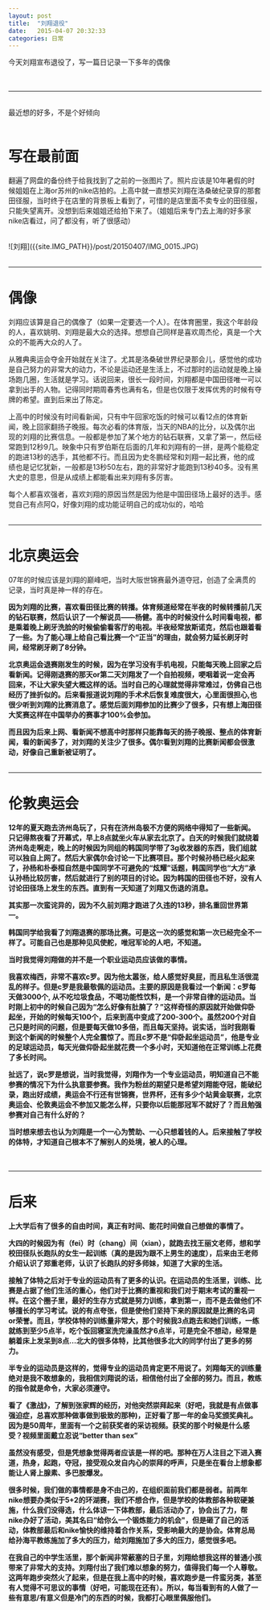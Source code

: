 ```yaml
---
layout: post
title:  "刘翔退役"
date:   2015-04-07 20:32:33
categories: 日常
---
```


今天刘翔宣布退役了，写一篇日记录一下多年的偶像
<br />
<br />
<br />
<!--more-->

----------

<br />
最近想的好多，不是个好倾向
<br />
<br />


# 写在最前面

翻遍了网盘的备份终于给我找到了之前的一张图片了。照片应该是10年暑假的时候姐姐在上海or苏州的nike店拍的。上高中就一直想买刘翔在洛桑破纪录穿的那套田径服，当时终于在店里的背景板上看到了，可惜的是店里面不卖专业的田径服，只能失望离开。没想到后来姐姐还给拍下来了。（姐姐后来专门去上海的好多家nike店看过，问了都没有，听了很感动）


<br />
   ![刘翔]({{site.IMG_PATH}}/post/20150407/IMG_0015.JPG)
<br />
<br />

-------------

# 偶像

刘翔应该算是自己的偶像了（如果一定要选一个人）。在体育圈里，我这个年龄段的人，喜欢姚明、刘翔是最大众的选择。想想自己同样是喜欢周杰伦，真是一个大众的不能再大众的人了。

从雅典奥运会夺金开始就在关注了。尤其是洛桑破世界纪录那会儿，感觉他的成功是自己努力的非常大的动力，不论是运动还是生活上，不过那时的运动就是晚上操场跑几圈，生活就是学习。话说回来，很长一段时间，刘翔都是中国田径唯一可以拿到出手的人物。记得同时期周春秀也满有名，但是也仅限于发挥优秀的时候有夺牌的希望。直到后来出了陈定。

上高中的时候没有时间看新闻，只有中午回家吃饭的时候可以看12点的体育新闻，晚上回家翻扬子晚报。每次必看的体育版，当天的NBA的比分，以及偶尔出现的刘翔的比赛信息。一般都是参加了某个地方的钻石联赛，又拿了第一，然后经常跑到12秒9几。映象中只有罗伯斯在后面的几年和刘翔有的一拼，是两个能稳定的跑进13秒的选手，其他都不行。而且因为史冬鹏经常和刘翔一起比赛，他的成绩也是记忆犹新，一般都是13秒50左右，跑的非常好才能跑到13秒40多。没有黑大史的意思，但是从成绩上都能看出来刘翔有多厉害。

每个人都喜欢强者，喜欢刘翔的原因当然是因为他是中国田径场上最好的选手。感觉自己有点阿Q，好像刘翔的成功能证明自己的成功似的，哈哈
<br/>
<br/>

-------------

# 北京奥运会

07年的时候应该是刘翔的巅峰吧，当时大阪世锦赛最外道夺冠，创造了全满贯的记录，当时真是神一样的存在。

<b>因为刘翔的比赛，喜欢看田径比赛的转播<b/>。体育频道经常在半夜的时候转播前几天的钻石联赛，然后认识了一个解说员——杨健。高中的时候没什么时间看电视，都是乘着晚上刷牙洗脸的时候偷偷看客厅的电视。半夜经常放斯诺克，然后也跟着看了一些。为了能心理上给自己看比赛一个“正当”的理由，就会努力延长刷牙时间，经常刷牙刷了8分钟。

北京奥运会退赛刚发生的时候，因为在学习没有手机电视，只能每天晚上回家之后看新闻。记得刚退赛的那天or第二天刘翔发了一个自拍视频，哽咽着说一定会再回来，不让大家失望大概这样的话。当时自己的心理就觉得非常难过，仿佛自己也经历了挫折似的。后来看报道说刘翔的手术术后恢复难度很大，心里面很担心,也很少听到刘翔的比赛消息了。感觉后面刘翔参加的比赛少了很多，只有想上海田径大奖赛这样在中国举办的赛事才100%会参加。

而且因为后来上网、看新闻不想高中时那样只能靠每天的扬子晚报、整点的体育新闻，看的新闻多了，对刘翔的关注少了很多。偶尔看到刘翔的比赛新闻都会很激动，好像自己重新被证明了。
<br/>
<br/>

-------------

# 伦敦奥运会

12年的夏天跑去济州岛玩了，只有在济州岛极不方便的网络中得知了一些新闻。只记得熬夜看了开幕式，早上8点就坐火车从家去北京了。白天的时候我们就绕着济州岛走啊走，晚上的时候因为同组的韩国同学带了3g收发器的东西，我们组就可以独自上网了。然后大家偶尔会讨论一下比赛项目。那个时候孙杨已经火起来了，孙杨和朴泰桓自然是中国同学不可避免的“炫耀”话题，韩国同学也“大方”承认孙杨比较厉害，然后就进行了别的项目的讨论。因为韩国的田径也不好，没有人讨论田径场上发生的东西。直到有一天知道了刘翔又伤退的消息。

其实那一次蛮诧异的，因为不久前刘翔才跑进了久违的13秒，排名重回世界第一。

韩国同学给我看了刘翔退赛的那场比赛。可是这一次的感觉和第一次已经完全不一样了。可能自己也是那种见风使舵，唯冠军论的人吧，不知道。

<b>当时我觉得刘翔做的并不是一个职业运动员应该做的事情。<b/>

我喜欢梅西，非常不喜欢c罗。因为他太嚣张，给人感觉好臭屁，而且私生活很混乱的样子。但是c罗是我最敬佩的运动员。主要的原因是我看过一个新闻：<b>c罗每天做3000个, 从不吃垃圾食品，不喝功能性饮料，是一个非常自律的运动员</b>。当时刚上初中的时候自己因为“怎么好像有肚腩了？”这样奇怪的原因就开始做仰卧起坐，开始的时候每天100个，后来到高中变成了200-300个。虽然200个对自己只是时间的问题，但是要每天做10多倍，而且每天坚持。说实话，当时我刚看到这个新闻的时候整个人完全震惊了。而且c罗不是“仰卧起坐运动员”，他是专业的足球运动员，每天光做仰卧起坐就花费一个多小时，天知道他在正常训练上花费了多长时间。

扯远了，说c罗是想说，当时我觉得，刘翔作为一个专业运动员，明知道自己不能参赛的情况下为什么执意要参赛。我作为粉丝的期望只是希望刘翔能夺冠，能破纪录，跑出好成绩，奥运会不行还有世锦赛，世界杯，还有多少个站黄金联赛，北京奥运会、伦敦奥运会不参加又能怎么样，只要你以后能那冠军不就好了？而且勉强参赛对自己有什么好的？

当时想来想去也认为刘翔是一个一心为赞助、一心只想着钱的人。后来接触了学校的体特，才知道自己根本不了解别人的处境，被人的心理。
<br />
<br />
<br />



-------------

# 后来

上大学后有了很多的自由时间，真正有时间、能花时间做自己想做的事情了。

大四的时候因为有（fei）时（chang）间（xian），就跑去找王丽文老师，想和学校田径队长跑队的女生一起训练（真的是因为跟不上男生的速度），后来由王老师介绍认识了郑重老师，认识了长跑队的好多师妹，知道了大家的生活。

接触了体特之后对于专业的运动员有了更多的认识。在运动员的生活里，训练、比赛是占据了他们生活的重心，他们对于比赛的重视和我们对于期末考试的重视一样。在这个圈子里，最好的生存方式就是努力训练，拿到第一，而不是去做他们不够擅长的学习考试。说的有点夸张，但是使他们坚持下来的原因就是比赛的名词or荣誉。而且，学校体特的训练量非常大，那个时候我3点跑去和她们训练，一练就练到至少5点半，吃个饭回寝室洗完澡虽然才6点半，可是完全不想动，经常是躺着床上发呆到8点...北大的很多体特，比其他很多北大的同学付出了更多的努力。

半专业的运动员是这样的，觉得专业的运动员肯定更不用说了。刘翔每天的训练量绝对是我不敢想象的，我相信刘翔说的话，相信他付出了全部的努力。而且，教练的指令就是命令，大家必须遵守。

看了《激战》，了解到张家辉的经历，对他突然崇拜起来（好吧，我就是有点做事强迫症，总喜欢那种做事做到极致的那种)，正好看了那一年的金马奖颁奖典礼。因为是50周年，里面有一个之前获奖者的采访视频。获奖的那个时候是什么感受？视频里面戴立忍说“better than sex” 

虽然没有感受，但是凭想象觉得两者应该是一样的吧。那种在万人注目之下进入赛道，热身，起跑，夺冠，接受观众发自内心的崇拜的呼声，只是坐在看台上想象都能让人肾上腺素、多巴胺爆发。

很多时候，我们做的事情都是身不由己的，在组织面前我们都是弱者。前两年nike想要办类似于5+2的环湖赛，我们不想合作，但是学校的体教部各种软硬兼施，什么我们没得选，什么体谅一下体教部，最后活动办了，协会出了力，帮nike办好了活动，美其名曰“给你么一个锻炼能力的机会"，但是砸了自己的活动，体教部最后和nike愉快的维持着合作关系，受影响最大的是协会。体育总局给孙海平教练施加了多大的压力，给刘翔施加了多大的压力，感觉很多吧。

在我自己的中学生活里，那个新闻非常蔽塞的日子里，刘翔给想我这样的普通小孩带来了非常大的支持。刘翔付出了我们难以想象的努力，值得我们每一个人尊敬。这两年跑步突然火了起来，但是在我上高中的时候，喜欢跑步是一件蛮另类，甚至有人觉得不可思议的事情（好吧，可能现在还有）。所以，每当看到有的人做了一些有意思/有意义但是冷门的东西的时候，我都打心眼里佩服他们。


